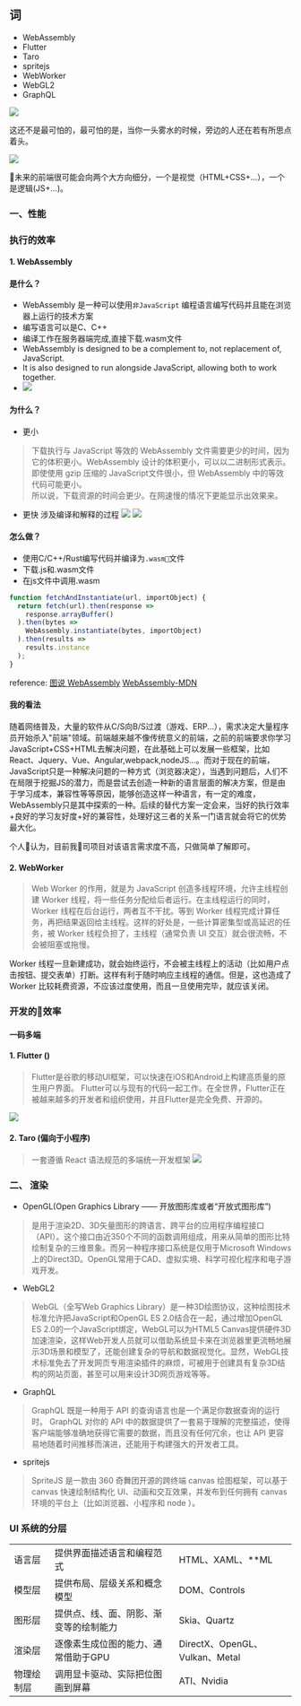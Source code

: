 ## 词
- WebAssembly
- Flutter
- Taro
- spritejs
- WebWorker
- WebGL2
- GraphQL

![](./images/D2/sha.jpg)

这还不是最可怕的，最可怕的是，当你一头雾水的时候，旁边的人还在若有所思点着头。

![](./images/D2/nod.jpeg)


未来的前端很可能会向两个大方向细分，一个是视觉（HTML+CSS+...），一个是逻辑(JS+...)。

### 一、性能
### 执行的效率
#### 1. WebAssembly
#### 是什么？  

- WebAssembly 是一种可以使用`非JavaScript` 编程语言编写代码并且能在浏览器上运行的技术方案
- 编写语言可以是C、C++
- 编译工作在服务器端完成,直接下载.wasm文件
- WebAssembly is designed to be a complement to, not replacement of, JavaScript.
- It is also designed to run alongside JavaScript, allowing both to work together.
- ![](./images/D2/c2webassembly.webp)

#### 为什么？
- 更小  
>下载执行与 JavaScript 等效的 WebAssembly 文件需要更少的时间，因为它的体积更小。WebAssembly 设计的体积更小，可以以二进制形式表示。  
即使使用 gzip 压缩的 JavaScript文件很小，但 WebAssembly 中的等效代码可能更小。  
所以说，下载资源的时间会更少。在网速慢的情况下更能显示出效果来。
- 更快 涉及编译和解释的过程
![](./images/D2/parse-js.png)
![](./images/D2/parse-wasm.png)


#### 怎么做？
- 使用C/C++/Rust编写代码并编译为`.wasm`文件
- 下载.js和.wasm文件
- 在js文件中调用.wasm
```javascript
function fetchAndInstantiate(url, importObject) {
  return fetch(url).then(response =>
    response.arrayBuffer()
  ).then(bytes =>
    WebAssembly.instantiate(bytes, importObject)
  ).then(results =>
    results.instance
  );
}
```


reference: [图说 WebAssembly](https://www.zcfy.cc/article/an-abridged-cartoon-introduction-to-webassembly-ndash-smashing-magazine)
[WebAssembly-MDN](https://developer.mozilla.org/en-US/docs/WebAssembly)

#### 我的看法
随着网络普及，大量的软件从C/S向B/S过渡（游戏、ERP...），需求决定大量程序员开始杀入"前端"领域。前端越来越不像传统意义的前端，之前的前端要求你学习JavaScript+CSS+HTML去解决问题，在此基础上可以发展一些框架，比如React、Jquery、Vue、Angular,webpack,nodeJS...。而对于现在的前端，JavaScript只是一种解决问题的一种方式（浏览器决定），当遇到问题后，人们不在局限于挖掘JS的潜力，而是尝试去创造一种新的语言层面的解决方案，但是由于学习成本，兼容性等等原因，能够创造这样一种语言，有一定的难度，WebAssembly只是其中探索的一种。后续的替代方案一定会来，当好的执行效率+良好的学习友好度+好的兼容性，处理好这三者的关系一门语言就会将它的优势最大化。

个人认为，目前我司项目对该语言需求度不高，只做简单了解即可。

#### 2. WebWorker
> Web Worker 的作用，就是为 JavaScript 创造多线程环境，允许主线程创建 Worker 线程，将一些任务分配给后者运行。在主线程运行的同时，Worker 线程在后台运行，两者互不干扰。等到 Worker 线程完成计算任务，再把结果返回给主线程。这样的好处是，一些计算密集型或高延迟的任务，被 Worker 线程负担了，主线程（通常负责 UI 交互）就会很流畅，不会被阻塞或拖慢。

Worker 线程一旦新建成功，就会始终运行，不会被主线程上的活动（比如用户点击按钮、提交表单）打断。这样有利于随时响应主线程的通信。但是，这也造成了 Worker 比较耗费资源，不应该过度使用，而且一旦使用完毕，就应该关闭。

### 开发的效率
#### 一码多端
#### 1. Flutter ()
> Flutter是谷歌的移动UI框架，可以快速在iOS和Android上构建高质量的原生用户界面。 Flutter可以与现有的代码一起工作。在全世界，Flutter正在被越来越多的开发者和组织使用，并且Flutter是完全免费、开源的。

![](./images/D2/flutter.webp)

#### 2. Taro (偏向于小程序)
> 一套遵循 React 语法规范的多端统一开发框架
![](./images/D2/taro.png)

### 二、 渲染
- OpenGL(Open Graphics Library —— 开放图形库或者“开放式图形库”)
> 是用于渲染2D、3D矢量图形的跨语言、跨平台的应用程序编程接口（API）。这个接口由近350个不同的函数调用组成，用来从简单的图形比特绘制复杂的三维景象。而另一种程序接口系统是仅用于Microsoft Windows上的Direct3D。OpenGL常用于CAD、虚拟实境、科学可视化程序和电子游戏开发。
- WebGL2
> WebGL（全写Web Graphics Library）是一种3D绘图协议，这种绘图技术标准允许把JavaScript和OpenGL ES 2.0结合在一起，通过增加OpenGL ES 2.0的一个JavaScript绑定，WebGL可以为HTML5 Canvas提供硬件3D加速渲染，这样Web开发人员就可以借助系统显卡来在浏览器里更流畅地展示3D场景和模型了，还能创建复杂的导航和数据视觉化。显然，WebGL技术标准免去了开发网页专用渲染插件的麻烦，可被用于创建具有复杂3D结构的网站页面，甚至可以用来设计3D网页游戏等等。


- GraphQL 
> GraphQL 既是一种用于 API 的查询语言也是一个满足你数据查询的运行时。 GraphQL 对你的 API 中的数据提供了一套易于理解的完整描述，使得客户端能够准确地获得它需要的数据，而且没有任何冗余，也让 API 更容易地随着时间推移而演进，还能用于构建强大的开发者工具。

- spritejs
> SpriteJS 是一款由 360 奇舞团开源的跨终端 canvas 绘图框架，可以基于 canvas 快速绘制结构化 UI、动画和交互效果，并发布到任何拥有 canvas 环境的平台上（比如浏览器、小程序和 node ）。

### UI 系统的分层
||||
|-|-|-|
|语言层|提供界面描述语言和编程范式|HTML、XAML、**ML|
|模型层|提供布局、层级关系和概念模型|DOM、Controls|
|图形层|提供点、线、面、阴影、渐变等的绘制能力|Skia、Quartz|
|渲染层|逐像素生成位图的能力、通常借助于GPU|DirectX、OpenGL、Vulkan、Metal|
|物理绘制层|调用显卡驱动、实际把位图画到屏幕|ATI、Nvidia|


